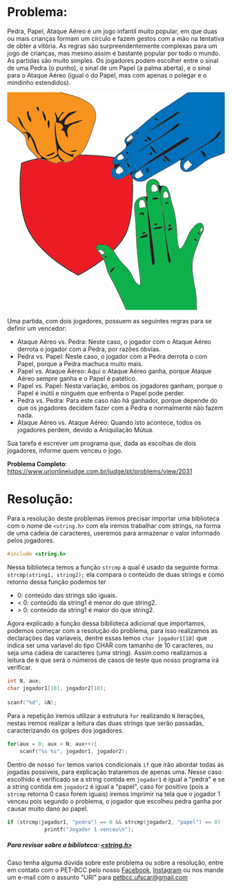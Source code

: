 # Problema:   
Pedra, Papel, Ataque Aéreo é um jogo infantil muito popular, em que duas ou mais crianças formam um círculo e fazem gestos com a mão na tentativa de obter a vitória. As regras são surpreendentemente complexas para um jogo de crianças, mas mesmo assim é bastante popular por todo o mundo.
As partidas são muito simples. Os jogadores podem escolher entre o sinal de uma Pedra (o punho), o sinal de um Papel (a palma aberta), e o sinal para o Ataque Aéreo (igual o do Papel, mas com apenas o polegar e o mindinho estendidos).

![Imagem do jogo](imagemJogo.png)

Uma partida, com dois jogadores, possuem as seguintes regras para se definir um vencedor:

* Ataque Aéreo vs. Pedra: Neste caso, o jogador com o Ataque Aéreo derrota o jogador com a Pedra, por razões óbvias.
* Pedra vs. Papel: Neste caso, o jogador com a Pedra derrota o com Papel, porque a Pedra machuca muito mais.
* Papel vs. Ataque Aéreo: Aqui o Ataque Aéreo ganha, porque Ataque Aéreo sempre ganha e o Papel é patético.
* Papel vs. Papel: Nesta variação, ambos os jogadores ganham, porque o Papel é inútil e ninguém que enfrenta o Papel pode perder.
* Pedra vs. Pedra: Para este caso não há ganhador, porque depende do que os jogadores decidem fazer com a Pedra e normalmente não fazem nada.
* Ataque Aéreo vs. Ataque Aéreo: Quando isto acontece, todos os jogadores perdem, devido a Aniquilação Mútua.

Sua tarefa é escrever um programa que, dada as escolhas de dois jogadores, informe quem venceu o jogo.

**Problema Completo**: https://www.urionlinejudge.com.br/judge/pt/problems/view/2031

# Resolução:

Para a resolução deste problemas iremos precisar importar uma biblioteca com o nome de `<string.h>` com ela iremos trabalhar com strings, na forma de uma cadeia de caracteres, useremos para armazenar o valor informado pelos jogadores.
```c
#include <string.h>
```
Nessa biblioteca temos a função `strcmp` a qual é usado da seguinte forma: ` strcmp(string1, string2); ` ela compara o conteúdo de duas strings e como retorno dessa função podemos ter

* 0: conteúdo das strings são iguais.
* < 0: conteúdo da string1 é menor do que string2.
* \> 0: conteúdo da string1 é maior do que string2.


Agora explicado a função dessa biblioteca adicional que importamos, podemos começar com a resolução do problema, para isso realizamos as declarações das variaveis, dentre essas temos `char jogador1[10]` que indica ser uma variavel do tipo CHAR com tamanho de 10 caracteres, ou seja uma cadeia de caracteres (uma string). Assim como realizamos a leitura de `N` que será o números de casos de teste que nosso programa irá verificar.
```c
int N, aux;
char jogador1[10], jogador2[10];

scanf("%d", &N);
```


Para a repetição iremos utilizar a estrutura `for` realizando `N` iterações, nestas iremos realizar a leitura das duas strings que serão passadas, caracterizando os golpes dos jogadores.
```c
for(aux = 0; aux < N; aux++){
	scanf("%s %s", jogador1, jogador2);
```


Dentro de nosso `for` temos varios condicionais `if` que irão abordar todas as jogadas possiveis, para explicação trataremos de apenas uma. Nesse caso escolhido é verificado se a string contida em `jogador1` é igual a "pedra" e se a string contida em `jogador2` é igual a "papel", caso for positivo (pois a `strcmp` retorna 0 caso forem iguais) iremos imprimir na tela que o jogador 1 venceu pois segundo o problema, o jogador que escolheu pedra ganha por causar muito dano ao papel.
```c
if (strcmp(jogador1, "pedra") == 0 && strcmp(jogador2, "papel") == 0)
			printf("Jogador 1 venceu\n");
```


##### Para revisar sobre a biblioteca: [<string.h>](http://linguagemc.com.br/a-biblioteca-string-h/)
    
Caso tenha alguma dúvida sobre este problema ou sobre a resolução, entre em contato com o PET-BCC pelo nosso
[Facebook](https://www.facebook.com/petbcc/),
[Instagram](https://www.instagram.com/petbcc.ufscar/)
ou nos mande um e-mail com o assunto "URI" para  petbcc.ufscar@gmail.com